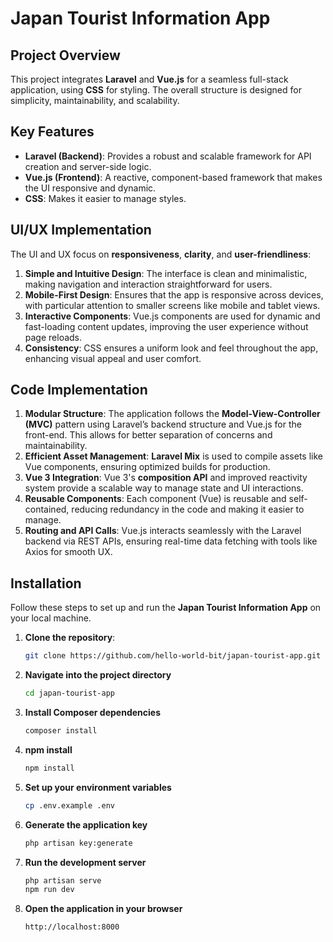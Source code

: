 # Japan Tourist Information App

## Project Overview

This project integrates **Laravel** and **Vue.js** for a seamless full-stack application, using **CSS** for styling. The overall structure is designed for simplicity, maintainability, and scalability.

## Key Features

- **Laravel (Backend)**: Provides a robust and scalable framework for API creation and server-side logic.
- **Vue.js (Frontend)**: A reactive, component-based framework that makes the UI responsive and dynamic.
- **CSS**: Makes it easier to manage styles.

## UI/UX Implementation

The UI and UX focus on **responsiveness**, **clarity**, and **user-friendliness**:

1. **Simple and Intuitive Design**: The interface is clean and minimalistic, making navigation and interaction straightforward for users.
2. **Mobile-First Design**: Ensures that the app is responsive across devices, with particular attention to smaller screens like mobile and tablet views.
3. **Interactive Components**: Vue.js components are used for dynamic and fast-loading content updates, improving the user experience without page reloads.
4. **Consistency**: CSS ensures a uniform look and feel throughout the app, enhancing visual appeal and user comfort.

## Code Implementation

1. **Modular Structure**: The application follows the **Model-View-Controller (MVC)** pattern using Laravel’s backend structure and Vue.js for the front-end. This allows for better separation of concerns and maintainability.
2. **Efficient Asset Management**: **Laravel Mix** is used to compile assets like Vue components, ensuring optimized builds for production.
3. **Vue 3 Integration**: Vue 3's **composition API** and improved reactivity system provide a scalable way to manage state and UI interactions.
4. **Reusable Components**: Each component (Vue) is reusable and self-contained, reducing redundancy in the code and making it easier to manage.
5. **Routing and API Calls**: Vue.js interacts seamlessly with the Laravel backend via REST APIs, ensuring real-time data fetching with tools like Axios for smooth UX.

## Installation

Follow these steps to set up and run the **Japan Tourist Information App** on your local machine.

1. **Clone the repository**:

   ```bash
   git clone https://github.com/hello-world-bit/japan-tourist-app.git

2. **Navigate into the project directory**

    ```bash
    cd japan-tourist-app

3. **Install Composer dependencies**

    ```bash
    composer install

4. **npm install**

    ```bash
    npm install
5. **Set up your environment variables**

    ```bash
    cp .env.example .env

6. **Generate the application key**

    ```bash
    php artisan key:generate

7. **Run the development server**

    ```bash
    php artisan serve
    npm run dev

8. **Open the application in your browser**

    ```bash
    http://localhost:8000